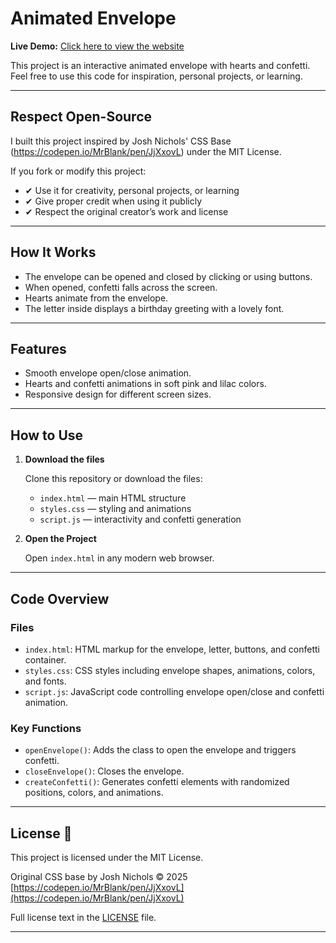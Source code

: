 # Animated Envelope
**Live Demo:** [Click here to view the website](https://zspxx.github.io/animated-envelope/)

This project is an interactive animated envelope with hearts and confetti. Feel free to use this code for inspiration, personal projects, or learning.

---

## Respect Open-Source

I built this project inspired by Josh Nichols' CSS Base (https://codepen.io/MrBlank/pen/JjXxovL) under the MIT License.

If you fork or modify this project:

- ✔ Use it for creativity, personal projects, or learning
- ✔ Give proper credit when using it publicly
- ✔ Respect the original creator’s work and license

---

## How It Works

- The envelope can be opened and closed by clicking or using buttons.
- When opened, confetti falls across the screen.
- Hearts animate from the envelope.
- The letter inside displays a birthday greeting with a lovely font.

---

## Features

- Smooth envelope open/close animation.
- Hearts and confetti animations in soft pink and lilac colors.
- Responsive design for different screen sizes.

---

## How to Use

1. **Download the files**

   Clone this repository or download the files:

   - `index.html` — main HTML structure
   - `styles.css` — styling and animations
   - `script.js` — interactivity and confetti generation

2. **Open the Project**

   Open `index.html` in any modern web browser.

---

## Code Overview

### Files

- `index.html`: HTML markup for the envelope, letter, buttons, and confetti container.
- `styles.css`: CSS styles including envelope shapes, animations, colors, and fonts.
- `script.js`: JavaScript code controlling envelope open/close and confetti animation.

### Key Functions

- `openEnvelope()`: Adds the class to open the envelope and triggers confetti.
- `closeEnvelope()`: Closes the envelope.
- `createConfetti()`: Generates confetti elements with randomized positions, colors, and animations.

---

## License 📄

This project is licensed under the MIT License.

Original CSS base by Josh Nichols © 2025 
[https://codepen.io/MrBlank/pen/JjXxovL](https://codepen.io/MrBlank/pen/JjXxovL)

Full license text in the [LICENSE](LICENSE) file.

---

